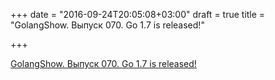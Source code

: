 +++
date = "2016-09-24T20:05:08+03:00"
draft = true
title = "GolangShow. Выпуск 070. Go 1.7 is released!"

+++

<p><a href="http://golangshow.com/episode/2016/08-23-070/">GolangShow. Выпуск 070. Go 1.7 is released!</a></p>
